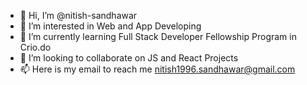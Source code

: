 - 👋 Hi, I’m @nitish-sandhawar
- 👀 I’m interested in Web and App Developing
- 🌱 I’m currently learning Full Stack Developer Fellowship Program in Crio.do
- 💞️ I’m looking to collaborate on JS and React Projects
- 📫 Here is my email to reach me nitish1996.sandhawar@gmail.com

<!---
nitish-sandhawar/nitish-sandhawar is a ✨ special ✨ repository because its `README.md` (this file) appears on your GitHub profile.
You can click the Preview link to take a look at your changes.
--->
